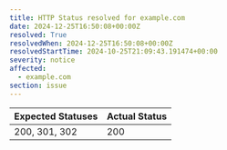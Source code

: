 ```yaml
---
title: HTTP Status resolved for example.com
date: 2024-12-25T16:50:08+00:00Z
resolved: True
resolvedWhen: 2024-12-25T16:50:08+00:00Z
resolvedStartTime: 2024-10-25T21:09:43.191474+00:00
severity: notice
affected:
  - example.com
section: issue
---
```


| Expected Statuses | Actual Status  |
|-------------------|----------------|
| 200, 301, 302 | 200 |
